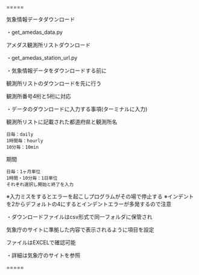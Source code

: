 =====

気象情報データダウンロード

・get_amedas_data.py

アメダス観測所リストダウンロード

・get_amedas_station_url.py


・気象情報データをダウンロードする前に

  観測所リストのダウンロードを先に行う
  
  観測所番号4桁と5桁に対応


・データのダウンロードに入力する事項(ターミナルに入力)

  観測所リストに記載された都道府県と観測所名
  
    日毎：daily
    1時間毎：hourly
    10分毎：10min  
  
  期間
    
    日毎：1ヶ月単位
    1時間・10分毎：1日単位
    それぞれ選択し開始と終了を入力
    
  ※入力ミスをするとエラーを起こしプログラムがその場で停止する
  ※インデントを2からデフォルトの4にするとインデントエラーが多発するので注意


・ダウンロードファイルはcsv形式で同一フォルダに保管され

  気象庁のサイトに準拠した内容で表示されるように項目を設定
  
  ファイルはEXCELで確認可能


・詳細は気象庁のサイトを参照

=====
